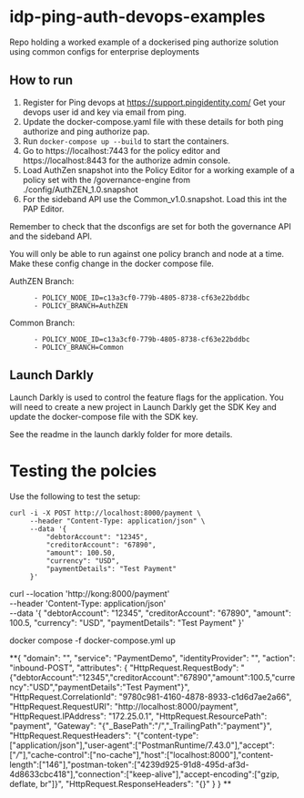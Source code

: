 # idp-ping-auth-devops-examples
Repo holding a worked example of a dockerised ping authorize solution using common configs for enterprise deployments


## How to run

1. Register for Ping devops at https://support.pingidentity.com/ Get your devops user id and key via email from ping. 
2. Update the docker-compose.yaml file with these details for both ping authorize and ping authorize pap.
3. Run `docker-compose up --build` to start the containers.
4. Go to https://localhost:7443 for the policy editor and https://localhost:8443 for the authorize admin console.
5. Load AuthZen snapshot into the Policy Editor for a working example of a policy set with the /governance-engine from ./config/AuthZEN_1.0.snapshot
6. For the sideband API use the Common_v1.0.snapshot. Load this int the PAP Editor. 

Remember to check that the dsconfigs are set for both the governance API and the sideband API. 

You will only be able to run against one policy branch and node at a time. Make these config change in the docker compose file.

AuthZEN Branch: 
```
      - POLICY_NODE_ID=c13a3cf0-779b-4805-8738-cf63e22bddbc
      - POLICY_BRANCH=AuthZEN
```

Common Branch:
```
      - POLICY_NODE_ID=c13a3cf0-779b-4805-8738-cf63e22bddbc
      - POLICY_BRANCH=Common
```

## Launch Darkly

Launch Darkly is used to control the feature flags for the application. You will need to create a new project in Launch Darkly get the SDK Key and update the docker-compose file with the SDK key.

See the readme in the launch darkly folder for more details.

# Testing the polcies
Use the following to test the setup:

```
curl -i -X POST http://localhost:8000/payment \
     --header "Content-Type: application/json" \
     --data '{
         "debtorAccount": "12345",
         "creditorAccount": "67890",
         "amount": 100.50,
         "currency": "USD",
         "paymentDetails": "Test Payment"
     }'
 ```

curl --location 'http://kong:8000/payment' \
--header 'Content-Type: application/json' \
--data '{
    "debtorAccount": "12345",
    "creditorAccount": "67890",
    "amount": 100.5,
    "currency": "USD",
    "paymentDetails": "Test Payment"
}'


 docker compose -f docker-compose.yml  up


 **{
    "domain": "",
    "service": "PaymentDemo",
    "identityProvider": "",
    "action": "inbound-POST",
    "attributes": {
        "HttpRequest.RequestBody": "{\"debtorAccount\":\"12345\",\"creditorAccount\":\"67890\",\"amount\":100.5,\"currency\":\"USD\",\"paymentDetails\":\"Test Payment\"}",
        "HttpRequest.CorrelationId": "9780c981-4160-4878-8933-c1d6d7ae2a66",
        "HttpRequest.RequestURI": "http://localhost:8000/payment",
        "HttpRequest.IPAddress": "172.25.0.1",
        "HttpRequest.ResourcePath": "payment",
        "Gateway": "{\"_BasePath\":\"/\",\"_TrailingPath\":\"payment\"}",
        "HttpRequest.RequestHeaders": "{\"content-type\":[\"application/json\"],\"user-agent\":[\"PostmanRuntime/7.43.0\"],\"accept\":[\"*/*\"],\"cache-control\":[\"no-cache\"],\"host\":[\"localhost:8000\"],\"content-length\":[\"146\"],\"postman-token\":[\"4239d925-91d8-495d-af3d-4d8633cbc418\"],\"connection\":[\"keep-alive\"],\"accept-encoding\":[\"gzip, deflate, br\"]}",
        "HttpRequest.ResponseHeaders": "{}"
    }
}
**

